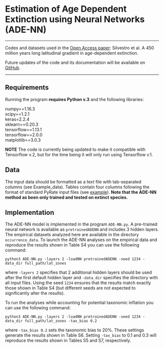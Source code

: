 # Estimation of Age Dependent Extinction using Neural Networks (ADE-NN)

***

Codes and datasets used in the [Open Access paper](https://onlinelibrary.wiley.com/doi/full/10.1111/ele.13441): Silvestro et al. A 450 million years long latitudinal gradient in age-dependent extinction. 

Future updates of the code and its documentation will be available on [GitHub](https://github.com/dsilvestro/PyRate).

***

## Requirements
Running the program **requires Python v.3** and the following libraries: 

numpy==1.16.3  
scipy==1.2.1   
keras=2.2.4   
sklearn==0.20.3   
tensorflow==1.13.1   
tensorflow==2.0.0  
matplotlib==3.0.3  


**NOTE**
The code is currently being updated to make it compatible with Tensorflow v.2, but for the time being it will only run using Tensorflow v.1.


## Data
The input data should be formatted as a text file with tab-separated columns (see Example_data). Tables contain four columns following the format of standard PyRate input files (see [example](https://github.com/dsilvestro/PyRate/blob/master/tutorials/pyrate_tutorial_1.md#generate-pyrate-input-file-option-2)). **Note that the ADE-NN method as been only trained and tested on extinct species.** 


## Implementation
The ADE-NN model is implemented in the program `ADE-NN.py`. A pre-trained neural network is available as `pretrainedADENN` and includes 3 hidden layers. The empirical datasets analyzed here are available in the directory `occurrence_data`. To launch the ADE-NN analyses on the empirical data and reproduce the results shown in Table S4 you can use the following command:

```
python3 ADE-NN.py -layers 2 -loadNN pretrainedADENN -seed 1234 -data_dir full_path/lat_zones
```

where `-layers 2` specifies that 2 additional hidden layers should be used after the first default hidden layer and `-data_dir` specifies the directory with all input files. Using the seed `1234` ensures that the results match exactly those shown in Table S4 (but different seeds are not expected to significantly alter the results).

To run the analyses while accounting for potential taxonomic inflation you can use the following command:

```
python3 ADE-NN.py -layers 2 -loadNN pretrainedADENN -seed 1234 -data_dir full_path/lat_zones -tax_bias 0.2
```

where `-tax_bias 0.2` sets the taxonomic bias to 20%. These settings generate the results shown in Table S6. Setting `-tax_bias` to 0.1 and 0.3 will reproduce the results shown in Tables S5 and S7, respectively. 




